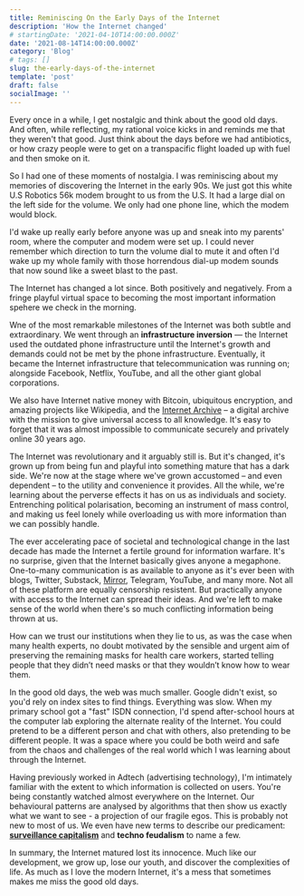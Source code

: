 ```yaml
---
title: Reminiscing On the Early Days of the Internet
description: 'How the Internet changed'
# startingDate: '2021-04-10T14:00:00.000Z'
date: '2021-08-14T14:00:00.000Z'
category: 'Blog'
# tags: []
slug: the-early-days-of-the-internet
template: 'post'
draft: false
socialImage: ''
---
```


Every once in a while, I get nostalgic and think about the good old days. And often, while reflecting, my rational voice kicks in and reminds me that they weren't that good. Just think about the days before we had antibiotics, or how crazy people were to get on a transpacific flight loaded up with fuel and then smoke on it. 

So I had one of these moments of nostalgia. I was reminiscing about my memories of discovering the Internet in the early 90s. We just got this white U.S Robotics 56k modem brought to us from the U.S. It had a large dial on the left side for the volume. We only had one phone line, which the modem would block. 

I'd wake up really early before anyone was up and sneak into my parents' room, where the computer and modem were set up. I could never remember which direction to turn the volume dial to mute it and often I'd wake up my whole family with those horrendous dial-up modem sounds that now sound like a sweet blast to the past.

The Internet has changed a lot since. Both positively and negatively. From a fringe playful virtual space to becoming the most important information spehere we check in the morning.

Wne of the most remarkable milestones of the Internet was both subtle and extraordinary. We went through an **infrastructure inversion** — the Internet used the outdated phone infrastructure until the Internet's growth and demands could not be met by the phone infrastructure. Eventually, it became the Internet infrastructure that telecommunication was running on; alongside Facebook, Netflix, YouTube, and all the other giant global corporations. 

We also have Internet native money with Bitcoin, ubiquitous encryption, and amazing projects like Wikipedia, and the [Internet Archive](https://en.wikipedia.org/wiki/Internet_Archive) – a digital archive with the mission to give universal access to all knowledge. It's easy to forget that it was almost impossible to communicate securely and privately online 30 years ago.

The Internet was revolutionary and it arguably still is. But it's changed, it's grown up from being fun and playful into something mature that has a dark side. We're now at the stage where we've grown accustomed – and even dependent – to the utility and convenience it provides. All the while, we're learning about the perverse effects it has on us as individuals and society. Entrenching political polarisation, becoming an instrument of mass control, and making us feel lonely while overloading us with more information than we can possibly handle.

<!-- Remember the 2016 Pokémon Go craze:

> "Pokémon Go is a virtual reality game for mobile phones. It uses GPS to locate, capture, train, and battle virtual creatures, called Pokémon, which appear as if they are in the player's real-world location. The game is free-to-play; it uses a freemium business model combined with local advertising and supports in-app purchases for additional in-game items. It was one of the most used and profitable mobile apps in 2016, having been downloaded more than 500 million times worldwide by the end of the year. The game had over a billion global downloads by early 2019, and grossed more than $6 billion in revenue as of 2020." ~ Paraphrased from Wikipedia

Pokemon Go is a cautionary tale. A fun new technology that quickly becomes questionable. Pokemon Go had over a billion downloads – that's about every 8th person in the world who left their home on an adventure to capture virtual characters. If that's not some kind of collective mania – I'm not sure what is. But maybe it's all innocent, fun, and playful? -->

The ever accelerating pace of societal and technological change in the last decade has made the Internet a fertile ground for information warfare. It's no surprise, given that the Internet basically gives anyone a megaphone. One-to-many communication is as available to anyone as it's ever been with blogs, Twitter, Substack, [Mirror](https://mirror.xyz/), Telegram, YouTube, and many more. Not all of these platform are equally censorship resistent. But practically anyone with access to the Internet can spread their ideas. And we're left to make sense of the world when there's so much conflicting information being thrown at us. 

How can we trust our institutions when they lie to us, as was the case when many health experts, no doubt motivated by the sensible and urgent aim of preserving the remaining masks for health care workers, started telling people that they didn’t need masks or that they wouldn’t know how to wear them.

In the good old days, the web was much smaller. Google didn't exist, so you'd rely on index sites to find things. Everything was slow. When my primary school got a "fast" ISDN connection, I'd spend after-school hours at the computer lab exploring the alternate reality of the Internet. You could pretend to be a different person and chat with others, also pretending to be different people. It was a space where you could be both weird and safe from the chaos and challenges of the real world which I was learning about through the Internet.

Having previously worked in Adtech (advertising technology), I'm intimately familiar with the extent to which information is collected on users. You're being constantly watched almost everywhere on the Internet. Our behavioural patterns are analysed by algorithms that then show us exactly what we want to see - a projection of our fragile egos. This is probably not new to most of us. We even have new terms to describe our predicament: [**surveillance capitalism**](https://en.wikipedia.org/wiki/Surveillance_capitalism) and **techno feudalism** to name a few. 


In summary, the Internet matured lost its innocence. Much like our development, we grow up, lose our youth, and discover the complexities of life. As much as I love the modern Internet, it's a mess that sometimes makes me miss the good old days. 



